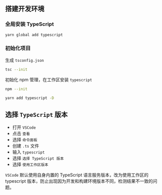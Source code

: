 ## 搭建开发环境

### 全局安装 TypeScript

```bash
yarn global add typescript
```

### 初始化项目

生成 `tsconfig.json`

```bash
tsc --init
```

初始化 npm 管理，在工作区安装 `typescript`

```bash
npm --init

yarn add typescript -D
```

## 选择 `TypeScript` 版本

* 打开 `VSCode`
* 点击 `查看`
* 选择 `命令面板`
* 创建 `.ts` 文件
* 输入 `typescript`
* 选择 `选择 TypeScript 版本`
* 选择 `使用工作区版本`

`VSCode` 默认使用自身内置的 TypeScript 语言服务版本，改为使用工作区的 typescript 版本，防止出现因为开发和构建环境版本不同，检测结果不一致的问题。
